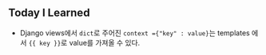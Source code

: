 ## Today I Learned
- Django
views에서 `dict`로 주어진 `context ={"key" : value}`는 templates 에서 `{{ key }}`로 value를 가져올 수 있다.  

